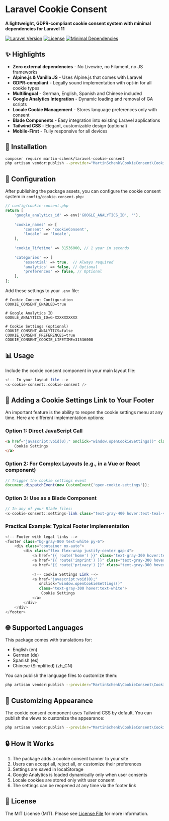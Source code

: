 # Laravel Cookie Consent

**A lightweight, GDPR-compliant cookie consent system with minimal dependencies for Laravel 11**

[![Laravel Version](https://img.shields.io/badge/Laravel-11.x-red.svg)](https://laravel.com)
[![License](https://img.shields.io/badge/License-MIT-blue.svg)](LICENSE.md)
[![Minimal Dependencies](https://img.shields.io/badge/Dependencies-Minimal-green.svg)](composer.json)

## ✨ Highlights

- **Zero external dependencies** - No Livewire, no Filament, no JS frameworks
- **Alpine.js & Vanilla JS** - Uses Alpine.js that comes with Laravel
- **GDPR-compliant** - Legally sound implementation with opt-in for all cookie types
- **Multilingual** - German, English, Spanish and Chinese included
- **Google Analytics Integration** - Dynamic loading and removal of GA scripts
- **Locale Cookie Management** - Stores language preferences only with consent
- **Blade Components** - Easy integration into existing Laravel applications
- **Tailwind CSS** - Elegant, customizable design (optional)
- **Mobile-First** - Fully responsive for all devices

## 🚀 Installation

```bash
composer require martin-schenk/laravel-cookie-consent
php artisan vendor:publish --provider="MartinSchenk\CookieConsent\CookieConsentServiceProvider"
```

## 🔧 Configuration

After publishing the package assets, you can configure the cookie consent system in `config/cookie-consent.php`:

```php
// config/cookie-consent.php
return [
    'google_analytics_id' => env('GOOGLE_ANALYTICS_ID', ''),
    
    'cookie_names' => [
        'consent' => 'cookieConsent',
        'locale' => 'locale',
    ],
    
    'cookie_lifetime' => 31536000, // 1 year in seconds
    
    'categories' => [
        'essential' => true,  // Always required
        'analytics' => false, // Optional
        'preferences' => false, // Optional
    ],
];
```

Add these settings to your `.env` file:

```env
# Cookie Consent Configuration
COOKIE_CONSENT_ENABLED=true

# Google Analytics ID
GOOGLE_ANALYTICS_ID=G-XXXXXXXXXX

# Cookie Settings (optional)
COOKIE_CONSENT_ANALYTICS=false
COOKIE_CONSENT_PREFERENCES=true
COOKIE_CONSENT_COOKIE_LIFETIME=31536000
```

## 📊 Usage

Include the cookie consent component in your main layout file:

```php
<!-- In your layout file -->
<x-cookie-consent::cookie-consent />
```

## 🔗 Adding a Cookie Settings Link to Your Footer

An important feature is the ability to reopen the cookie settings menu at any time. Here are different implementation options:

### Option 1: Direct JavaScript Call

```html
<a href="javascript:void(0);" onclick="window.openCookieSettings()" class="text-gray-400 hover:text-teal-400">
    Cookie Settings
</a>
```

### Option 2: For Complex Layouts (e.g., in a Vue or React component)

```javascript
// Trigger the cookie settings event
document.dispatchEvent(new CustomEvent('open-cookie-settings'));
```

### Option 3: Use as a Blade Component

```php
// In any of your Blade files:
<x-cookie-consent::settings-link class="text-gray-400 hover:text-teal-400" />
```

### Practical Example: Typical Footer Implementation

```php
<!-- Footer with legal links -->
<footer class="bg-gray-800 text-white py-6">
    <div class="container mx-auto">
        <div class="flex flex-wrap justify-center gap-4">
            <a href="{{ route('home') }}" class="text-gray-300 hover:text-white">Home</a>
            <a href="{{ route('imprint') }}" class="text-gray-300 hover:text-white">Imprint</a>
            <a href="{{ route('privacy') }}" class="text-gray-300 hover:text-white">Privacy Policy</a>
            
            <!-- Cookie Settings Link -->
            <a href="javascript:void(0);" 
               onclick="window.openCookieSettings()" 
               class="text-gray-300 hover:text-white">
                Cookie Settings
            </a>
        </div>
    </div>
</footer>
```

## 🌐 Supported Languages

This package comes with translations for:

- English (en)
- German (de)
- Spanish (es)
- Chinese (Simplified) (zh_CN)

You can publish the language files to customize them:

```bash
php artisan vendor:publish --provider="MartinSchenk\CookieConsent\CookieConsentServiceProvider" --tag="cookie-consent-lang"
```

## 🎨 Customizing Appearance

The cookie consent component uses Tailwind CSS by default. You can publish the views to customize the appearance:

```bash
php artisan vendor:publish --provider="MartinSchenk\CookieConsent\CookieConsentServiceProvider" --tag="cookie-consent-views"
```

## 🔒 How It Works

1. The package adds a cookie consent banner to your site
2. Users can accept all, reject all, or customize their preferences
3. Settings are saved in localStorage
4. Google Analytics is loaded dynamically only when user consents
5. Locale cookies are stored only with user consent
6. The settings can be reopened at any time via the footer link

## 📝 License

The MIT License (MIT). Please see [License File](LICENSE.md) for more information.
